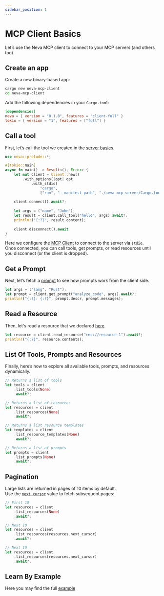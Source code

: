 ```yaml
---
sidebar_position: 1
---
```


# MCP Client Basics

Let’s use the Neva MCP client to connect to your MCP servers (and others too).

## Create an app

Create a new binary-based app:
```bash
cargo new neva-mcp-client
cd neva-mcp-client
```

Add the following dependencies in your `Cargo.toml`:

```toml
[dependencies]
neva = { version = "0.1.8", features = "client-full" }
tokio = { version = "1", features = ["full"] }
```

## Call a tool

First, let’s call the tool we created in the [server basics](/docs/mcp-server/basics#setup-a-tool).

```rust
use neva::prelude::*;

#[tokio::main]
async fn main() -> Result<(), Error> {
    let mut client = Client::new()
        .with_options(|opt| opt
            .with_stdio(
                "cargo", 
                ["run", "--manifest-path", "./neva-mcp-server/Cargo.toml"]));
    
    client.connect().await?;
    
    let args = ("name", "John");
    let result = client.call_tool("hello", args).await?;
    println!("{:?}", result.content);
    
    client.disconnect().await
}
```

Here we configure the [MCP Client](https://docs.rs/neva/latest/neva/client/struct.Client.html) to connect to the server via `stdio`.  
Once connected, you can call tools, get prompts, or read resources until you disconnect (or the client is dropped).

## Get a Prompt

Next, let’s fetch a [prompt](/docs/mcp-server/basics#adding-a-prompt-handler) to see how prompts work from the client side.

```rust
let args = ("lang", "Rust");
let prompt = client.get_prompt("analyze_code", args).await?;
println!("{:?}: {:?}", prompt.descr, prompt.messages);
```

## Read a Resource

Then, let's read a resource that we declared [here](/docs/mcp-server/basics#adding-a-resource-tempate-handler).
```rust
let resource = client.read_resource("res://resource-1").await?;
println!("{:?}", resource.contents);
```

## List Of Tools, Prompts and Resources

Finally, here’s how to explore all available tools, prompts, and resources dynamically.

```rust
// Returns a list of tools
let tools = client
    .list_tools(None)
    .await?;

// Returns a list of resources
let resources = client
    .list_resources(None)
    .await?;

// Returns a list resource templates
let templates = client
    .list_resource_templates(None)
    .await?;

// Returns a list of prompts
let prompts = client
    .list_prompts(None)
    .await?;
```

## Pagination

Large lists are returned in pages of 10 items by default.  
Use the [`next_cursor`](https://docs.rs/neva/latest/neva/types/cursor/struct.Cursor.html) value to fetch subsequent pages:

```rust
// First 10
let resources = client
    .list_resources(None)
    .await?;

// Next 10
let resources = client
    .list_resources(resources.next_cursor)
    .await?;

// Next 10
let resources = client
    .list_resources(resources.next_cursor)
    .await?;
```

## Learn By Example
Here you may find the full [example](https://github.com/RomanEmreis/neva/tree/0.1.8/examples/client)